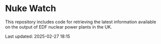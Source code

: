 # Nuke Watch

This repository includes code for retrieving the latest information available on the output of EDF nuclear power plants in the UK.

Last updated: 2025-02-27 18:15